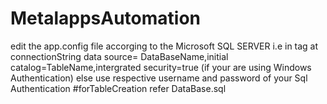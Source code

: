 # MetalappsAutomation
edit the app.config file accorging to the Microsoft SQL SERVER i.e in tag at connectionString data source= DataBaseName,initial catalog=TableName,intergrated security=true 
(if your are using Windows Authentication) else use respective username and password of your Sql Authentication 
#forTableCreation refer DataBase.sql
